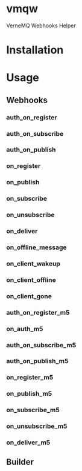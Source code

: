 # vmqw
VerneMQ Webhooks Helper

# Installation 



# Usage

## Webhooks

### auth_on_register

### auth_on_subscribe

### auth_on_publish

### on_register

### on_publish

### on_subscribe

### on_unsubscribe


### on_deliver

### on_offline_message


### on_client_wakeup

### on_client_offline

### on_client_gone

### auth_on_register_m5

### on_auth_m5

### auth_on_subscribe_m5

### auth_on_publish_m5


### on_register_m5


### on_publish_m5


### on_subscribe_m5

### on_unsubscribe_m5


### on_deliver_m5

## Builder




